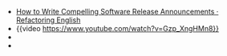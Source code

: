 - [How to Write Compelling Software Release Announcements · Refactoring English](https://refactoringenglish.com/chapters/release-announcements/)
- {{video https://www.youtube.com/watch?v=Gzp_XngHMn8}}
-
-